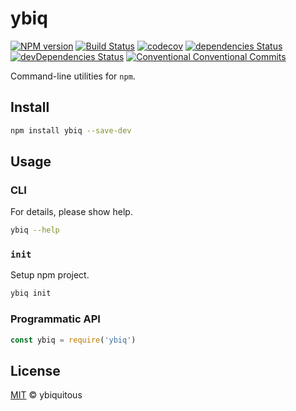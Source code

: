 # ybiq

[![NPM version](https://img.shields.io/npm/v/ybiq.svg)](https://www.npmjs.com/package/ybiq)
[![Build Status](https://travis-ci.org/ybiquitous/ybiq.svg?branch=master)](https://travis-ci.org/ybiquitous/ybiq)
[![codecov](https://codecov.io/gh/ybiquitous/ybiq/branch/master/graph/badge.svg)](https://codecov.io/gh/ybiquitous/ybiq)
[![dependencies Status](https://david-dm.org/ybiquitous/ybiq/status.svg)](https://david-dm.org/ybiquitous/ybiq)
[![devDependencies Status](https://david-dm.org/ybiquitous/ybiq/dev-status.svg)](https://david-dm.org/ybiquitous/ybiq?type=dev)
[![Conventional Conventional Commits](https://img.shields.io/badge/Conventional%20Commits-1.0.0-yellow.svg)](https://conventionalcommits.org)

Command-line utilities for `npm`.

## Install

```sh
npm install ybiq --save-dev
```

## Usage

### CLI

For details, please show help.

```sh
ybiq --help
```

### `init`

Setup npm project.

```sh
ybiq init
```

### Programmatic API

```js
const ybiq = require('ybiq')
```

## License

[MIT](LICENSE) © ybiquitous
